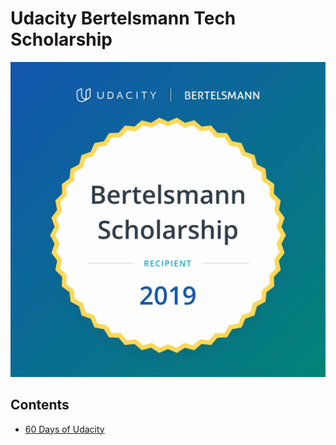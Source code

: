 # Udacity Bertelsmann Tech Scholarship


![Invitation logo](https://raw.githubusercontent.com/darkmatter18/Udacity-Bertelsmann-Tech-Scholarship-Challenge-Data/master/images/Bertelsmann-2019%402x.jpg)

## Contents

- [60 Days of Udacity](/60DaysOfUdacity)